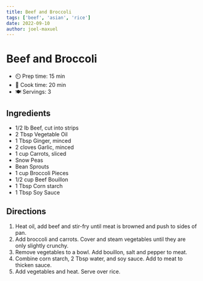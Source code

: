 ```yaml
---
title: Beef and Broccoli
tags: ['beef', 'asian', 'rice']
date: 2022-09-10
author: joel-maxuel
---
```


# Beef and Broccoli


- ⏲️ Prep time: 15 min
- 🍳 Cook time: 20 min
- 🍽️ Servings: 3

## Ingredients

- 1/2 lb Beef, cut into strips
- 2 Tbsp Vegetable Oil
- 1 Tbsp Ginger, minced
- 2 cloves Garlic, minced
- 1 cup Carrots, sliced
- Snow Peas
- Bean Sprouts
- 1 cup Broccoli Pieces
- 1/2 cup Beef Bouillon
- 1 Tbsp Corn starch
- 1 Tbsp Soy Sauce

## Directions

1. Heat oil, add beef and stir-fry until meat is browned and push to sides of pan.
2. Add broccoli and carrots. Cover and steam vegetables until they are only slightly crunchy.
3. Remove vegetables to a bowl. Add bouillon, salt and pepper to meat.
4. Combine corn starch, 2 Tbsp water, and soy sauce. Add to meat to thicken sauce.
5. Add vegetables and heat. Serve over rice.
